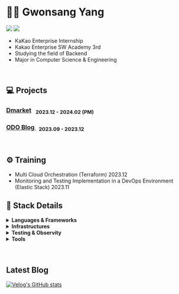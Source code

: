 # 👋🏻 Gwonsang Yang 
<p>
<a href="https://www.linkedin.com/in/gwonsang-yang-b3743a250/" target="_blank"><img src="https://img.shields.io/badge/gwon477-20C997?style=flat-square&logo=velog&logoColor=white"/></a>
  <a href="https://www.linkedin.com/in/gwonsang-yang-b3743a250/" target="_blank"><img src="https://img.shields.io/badge/GwonsangYang-0A66C2?style=flat-square&logo=Linkedin&logoColor=white"/></a>
</p>

- KaKao Enterprise Internship
- Kakao Enterprise SW Academy 3rd
- Studying the field of Backend
- Major in Computer Science & Engineering

<br>


## 💻 Projects
<p>
<h3><a href="https://github.com/gwon477/Dmarket"> Dmarket</a> &nbsp; <sub> 2023.12 - 2024.02 (PM) </sub></h3>
<h3> <a href="https://github.com/gwon477/ODO-Blog-Service"> ODO Blog </a> &nbsp; <sub> 2023.09 - 2023.12 </sub> </h3>
</p>

<br>

## ⚙️ Training
- Multi Cloud Orchestration (Terraform) 2023.12
- Monitoring and Testing Implementation in a DevOps Environment (Elastic Stack) 2023.11

## 📝 Stack Details </h2>
  
<details>
<summary> <strong>Languages & Frameworks</strong> </summary>
  
  |Subcategory|Details|Tag|
  |:------|:---|:-----|
  |Programming Languages|Java, Python|![](https://img.shields.io/badge/Java-EC1C24?style=flat&logo=OpenJDK&logoColor=white")<img src="https://img.shields.io/badge/Python-3776AB?style=flat&logo=Python&logoColor=white">|
  |Web Frameworks|Spring Boot, Spring, NestJS|![springboot](https://img.shields.io/badge/SpringBoot-6DB33F?style=flat&logo=Springboot&logoColor=white)![spring](https://img.shields.io/badge/Spring-6DB33F?style=flat&logo=Spring&logoColor=white)![nestjs](https://img.shields.io/badge/NestJs-E0234E?style=flat&logo=NestJS&logoColor=white)|
  |Data Access|JPA, MyBatis, Prisma||
  |etc|JWT, Spring Batch||
  
</details>

<details>
<summary> <strong>Infrastructures</strong>  </summary>
  
  |Subcategory|Details|
  |:------|:---|
  |Cloud|AWS, KC|
  |Deploy|GitActions, Jenkins, Docker|
  |DataBase(RDB)|Mysql, MariaDB, Redis|
  |DataBase(Nosql)|MongoDB|
  
</details>
<details>
<summary> <strong>Testing & Observity</strong>  </summary>
  
  |Subcategory|Details|
  |:------|:---|
  |Testing|Junit5, JMeter|
  |Observity|Prometeus, Grafana|
  
</details>
<details>
<summary> <strong>Tools</strong>  </summary>
  
  |Subcategory|Details|
  |:------|:---|
  |Development|Intellij, VScode|
  |Collaboration|Notion, Jira, Figma, Slack, Canva|
  |Version Controll|Github|
  
</details>

<br>
<br>

<h2 align="left"> Latest Blog</h3>
<div align="left">

  [![Velog's GitHub stats](https://velog-readme-stats.vercel.app/api?name=gwon477)](https://github.com/@gwon477/velog-readme-stats)

</div>

